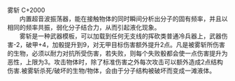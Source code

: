<title>雾斩</title>
<meta name="GENERATOR" content="WinCHM">
<meta http-equiv="Content-Type" content="text/html; charset=gb2312">
<br>雾斩 C+2000
<br>　　内置超音波振荡器，能在接触物体的同时瞬间分析出分子的固有频率，并且以相同的频率共振，弱化分子结合力，从而引起液化现象。
<br>　　雾斩是一种武器模板，可以加载到任何无支线的挥砍类普通冷兵器上，武器伤害-2，破甲+4，加骰提升到9，对无甲目标伤害额外提升2点。凡是被雾斩所伤害的生物，必须以耐力对抗所受伤害，若失败，则每个失败骰都会使一点伤害提升为恶性，上限为3。攻击物体时，除了标准伤害之外每次攻击可以额外造成2点结构伤害.被雾斩杀死/破坏的生物/物体，会由于分子结构被破坏而变成一滩液体。